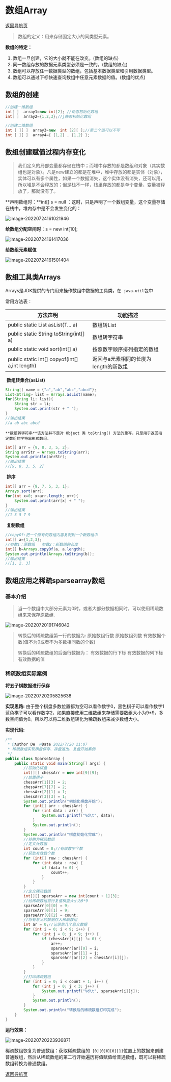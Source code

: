 # 数组Array

[返回导航页](../README.md)

> 数组的定义：用来存储固定大小的同类型元素。

**数组的特定：**

1. 数组一旦创建，它的大小就不能在改变。(数组的缺点)
2. 同一数组存放的数据元素类型必须是一致的。(数组的缺点)
3. 数组可以存放任一数据类型的数组，包括基本数据类型和引用数据类型。
4. 数组可以通过下标快速查询数组中任意元素数据的值。(数组的优点)

## 数组的创建

```java
//创建一维数组
int[ ]  array1=new int[2]; //动态初始化数组
int[ ]  array2={1,2,3};//j静态初始化数组
```

```java
//创建二维数组
int [ ][ ]  array3=new  int [2][ ];//第二个值可以不写
int [ ][ ]  array4={ {1,2} , {1,2} };
```

## 数组创建赋值过程内存变化

> 我们定义的局部变量都存储在栈中；而堆中存放的都是数组和对象（其实数组也是对象）。凡是new建立的都是在堆中，堆中存放的都是实体（对象），实体可以有多个属性，如果一个数据消失，这个实体没有消失，还可以用，所以堆是不会释放的；但是栈不一样，栈里存放的都是单个变量，变量被释放了，那就没有了。  

**声明数组时：**int[] s = null ：这时，只是声明了一个数组变量，这个变量存储在栈中，堆内存中是不会发生变化的：

![image-20220724161021946](https://raw.githubusercontent.com/DW62/ImgStg/master/image-20220724161021946.png)

**给数组分配空间时**：s = new int[10];

![image-20220724161417036](https://raw.githubusercontent.com/DW62/ImgStg/master/image-20220724161417036.png)

**给数组元素赋值**

![image-20220724161501404](https://raw.githubusercontent.com/DW62/ImgStg/master/image-20220724161501404.png)

## 数组工具类Arrays

Arrays是JDK提供的专门用来操作数组中数据的工具类，在` java.util`包中

常用方法表：

| 方法声明                                       | 功能描述                              |
| ---------------------------------------------- | ------------------------------------- |
| public static List asList(T… a)                | 数组转List                            |
| public static String toString(int[] a)         | 数组转字符串                          |
| public static void sort(int[] a)               | 按照数字顺序排列指定的数组            |
| public static int[] copyof(int[] a,int length) | 返回与a元素相同的长度为length的新数组 |

​	**数组转集合(asList)**

```java
String[] name = {"a","ab","abc","abcd"};
List<String> list = Arrays.asList(name); 
for(String li: list){
	String str = li;
	System.out.print(str + " ");
}
//输出结果
//a ab abc abcd 
```

 	**数组转字符串**该方法并不是对 Object 类 toString() 方法的重写，只是用于返回指定数组的字符串形式数组。	

```java
int[] arr = {9, 8, 3, 5, 2};
String arrStr = Arrays.toString(arr);
System.out.println(arrStr);
//输出结果
//[9, 8, 3, 5, 2]
```

​	**排序**

```java
int[] arr = {9, 7, 5, 3, 1};
Arrays.sort(arr);
for(int x=0; x<arr.length; x++){
	System.out.print(arr[x] + " ");
}
//输出结果
//1 3 5 7 9 
```

​	**复制数组**

```java
//copyOf:把一个原有的数组内容复制到一个新数组中
int[] a={1,2,3};
//参数1：原数组   参数2：新数组的长度
int[] b=Arrays.copyOf(a, a.length);
System.out.println(Arrays.toString(b));
//输出结果
//[1, 2, 3]
```

## 数组应用之稀疏sparsearray数组

### 基本介绍

> 当一个数组中大部分元素为0时，或者大部分数据相同时，可以使用稀疏数组来来保存原数组.

![image-20220720191746042](https://raw.githubusercontent.com/DW62/ImgStg/master/image-20220720191746042.png)

>  转换后的稀疏数组第一行的数据为:  原始数组行数 	原始数组列数 	有效数据个数(值不为0或者不为多数相同数的个数)
>
> 转换后的稀疏数组的后面行数据为：		有效数据的行下标				有效数据的列下标		有效数据的值

### 稀疏数组实际案例

**将五子棋数据进行保存**

![image-20220720205825638](https://raw.githubusercontent.com/DW62/ImgStg/master/image-20220720205825638.png)

**实现思路:** 由于整个棋盘多数位置都为空可以看作数字0，黑色棋子可以看作数字1蓝色棋子可以看作数字2，如果直接使用二维数组来存储需要数组大小为9*9，多数空间值为0。所以可以将二维数组转化为稀疏数组来减少数组大小。

**实现代码:**

```java
/**
 * @Author DW  @Date 2022/7/20 21:07
 * 稀疏数组实现棋盘保存、存盘退出、复盘开始案例
 */
public class SparseArray {
    public static void main(String[] args) {
        //初始化棋盘
        int[][] chessArr = new int[9][9];
        //放置棋子
        chessArr[1][3] = 2;
        chessArr[7][7] = 2;
        chessArr[2][1] = 1;
        chessArr[3][3] = 1;
        System.out.println("初始化棋盘开始");
        for (int[] arr : chessArr) {
            for (int data : arr) {
                System.out.printf("%d\t", data);
            }
            System.out.println();
        }
        System.out.println("棋盘初始化完成");
        //转换为稀疏数组
        //定义计数器
        int count = 0;//有效数字个数
        //获取有效数个数
        for (int[] row : chessArr) {
            for (int data : row) {
                if (data != 0) {
                    count++;
                }
            }
        }
        //定义稀疏数组
        int[][] sparseArr = new int[count + 1][3];
        //给稀疏数组首行复值棋盘大小为9*9
        sparseArr[0][0] = 9;
        sparseArr[0][1] = 9;
        sparseArr[0][2] = count;
        //将有意义的数据存入稀疏数组
        int ar = 0;//记录第几个意义数据
        for (int i = 0; i < 9; i++) {
            for (int j = 0; j < 9; j++) {
                if (chessArr[i][j] != 0) {
                    ar++;
                    sparseArr[ar][0] = i;
                    sparseArr[ar][1] = j;
                    sparseArr[ar][2] = chessArr[i][j];
                }
            }
        }
        //打印稀疏数组
        for (int i = 0; i < count + 1; i++) {
            for (int j = 0; j < 3; j++) {
                System.out.printf("%d\t", sparseArr[i][j]);
            }
            System.out.println();
        }
        System.out.println("转换后的稀疏数组打印完成");
    }
}
```

**运行效果：**

![image-20220720223936871](https://raw.githubusercontent.com/DW62/ImgStg/master/image-20220720223936871.png)

稀疏数组恢复为普通数组：获取稀疏数组的` [0][0]和[0][1]`位置上的数据来创建普通数组，然后从稀疏数组的第二行开始遍历将值赋值给普通数组，既可以将稀疏数组转换为普通数组。

[返回导航页](../README.md)
